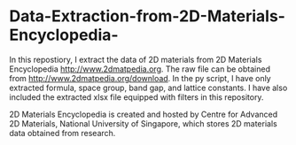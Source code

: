 # Data-Extraction-from-2D-Materials-Encyclopedia-
In this repostiory, I extract the data of 2D materials from 2D Materials Encyclopedia http://www.2dmatpedia.org. The raw file can be obtained from http://www.2dmatpedia.org/download. In the py script, I have only extracted formula, space group, band gap, and lattice constants. I have also included the extracted xlsx file equipped with filters in this repository.

2D Materials Encyclopedia is created and hosted by Centre for Advanced 2D Materials, National University of Singapore, which stores 2D materials data obtained from research. 
